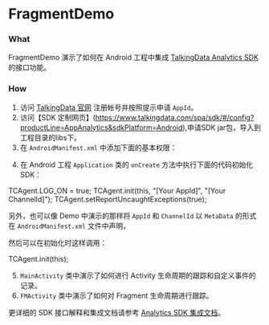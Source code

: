 # FragmentDemo


### What

FragmentDemo 演示了如何在 Android 工程中集成 [TalkingData Analytics SDK](https://www.talkingdata.com/app/document_web/index.jsp?statistics) 的接口功能。

### How

1. 访问 [TalkingData 官网](https://www.talkingdata.com/) 注册帐号并按照提示申请 `AppId`。
2. 访问【SDK 定制网页】(https://www.talkingdata.com/spa/sdk/#/config?productLine=AppAnalytics&sdkPlatform=Android),申请SDK jar包，导入到工程目录的libs下。
3. 在 `AndroidManifest.xml` 中添加下面的基本权限：

<uses-permission android:name="android.permission.INTERNET" />
<uses-permission android:name="android.permission.ACCESS_NETWORK_STATE" />
<uses-permission android:name="android.permission.READ_PHONE_STATE"  />
<uses-permission android:name="android.permission.ACCESS_WIFI_STATE"  />
<uses-permission android:name="android.permission.GET_TASKS"  />

4. 在 Android 工程 `Application` 类的 `onCreate` 方法中执行下面的代码初始化 SDK：

TCAgent.LOG_ON = true;
TCAgent.init(this, "[Your AppId]", "[Your ChannelId]");
TCAgent.setReportUncaughtExceptions(true);

另外，也可以像 Demo 中演示的那样将 `AppId` 和 `ChannelId` 以 `MetaData` 的形式在 `AndroidManifest.xml` 文件中声明，

<meta-data android:name="TD_APP_ID" android:value="Your_app_id" />
<meta-data android:name="TD_CHANNEL_ID" android:value="Your_channel_id" />

然后可以在初始化时这样调用：

TCAgent.init(this);

5. `MainActivity` 类中演示了如何进行 Activity 生命周期的跟踪和自定义事件的记录。
6. `FMActivity` 类中演示了如何对 Fragment 生命周期进行跟踪。

更详细的 SDK 接口解释和集成文档请参考 [Analytics SDK 集成文档](https://www.talkingdata.com/app/document_web/index.jsp?statistics)。
